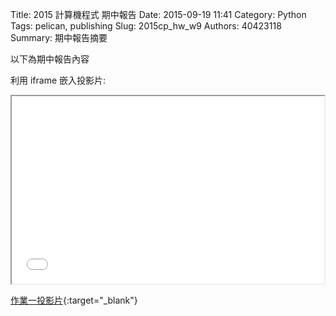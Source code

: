 Title: 2015 計算機程式 期中報告
Date: 2015-09-19 11:41
Category: Python
Tags: pelican, publishing
Slug: 2015cp_hw_w9
Authors: 40423118
Summary: 期中報告摘要

以下為期中報告內容

利用 iframe 嵌入投影片:

<iframe src="40423118_cp_w9_p.html" width="500" height="300"></iframe>

[作業一投影片](40423118_cp_w9_p.html){:target="_blank"}



